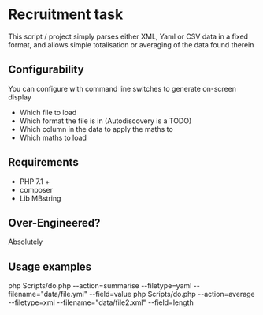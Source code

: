 # Recruitment task

This script / project simply parses either XML, Yaml or CSV data in a fixed format, and allows simple totalisation or averaging of the data found therein

## Configurability
You can configure with command line switches to generate on-screen display
- Which file to load
- Which format the file is in (Autodiscovery is a TODO)
- Which column in the data to apply the maths to
- Which maths to load

## Requirements
- PHP 7.1 +
- composer
- Lib MBstring

## Over-Engineered? 
Absolutely

## Usage examples
php Scripts/do.php --action=summarise --filetype=yaml --filename="data/file.yml" --field=value
php Scripts/do.php --action=average --filetype=xml --filename="data/file2.xml" --field=length